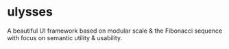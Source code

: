 ulysses
=======

A beautiful UI framework based on modular scale &amp; the Fibonacci sequence with focus on semantic utility &amp; usability. 
